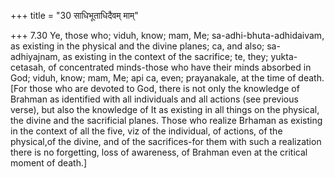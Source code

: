+++
title = "30 साधिभूताधिदैवम् माम्"

+++
7.30 Ye, those who; viduh, know; mam, Me; sa-adhi-bhuta-adhidaivam, as
existing in the physical and the divine planes; ca, and also;
sa-adhiyajnam, as existing in the context of the sacrifice; te, they;
yukta-cetasah, of concentrated minds-those who have their minds absorbed
in God; viduh, know; mam, Me; api ca, even; prayanakale, at the time of
death. \[For those who are devoted to God, there is not only the
knowledge of Brahman as identified with all individuals and all actions
(see previous verse), but also the knowledge of It as existing in all
things on the physical, the divine and the sacrificial planes. Those who
realize Brhaman as existing in the context of all the five, viz of the
individual, of actions, of the physical,of the divine, and of the
sacrifices-for them with such a realization there is no forgetting, loss
of awareness, of Brahman even at the critical moment of death.\]

